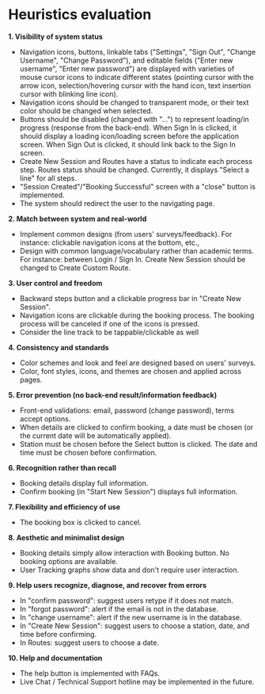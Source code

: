 # Heuristics evaluation

**1. Visibility of system status**

- Navigation icons, buttons, linkable tabs ("Settings", "Sign Out", "Change Username", "Change Password"), 
  and editable fields ("Enter new username", "Enter new password") are displayed with varieties of mouse cursor icons to indicate different states (pointing cursor with the arrow icon, selection/hovering cursor with the hand icon, text insertion cursor with blinking line icon).
- Navigation icons should be changed to transparent mode, or their text color should be changed when selected.
- Buttons should be disabled (changed with "…") to represent loading/in progress (response from the back-end).
  When Sign In is clicked, it should display a loading icon/loading screen before the application screen.
  When Sign Out is clicked, it should link back to the Sign In screen.
- Create New Session and Routes have a status to indicate each process step.
  Routes status should be changed. Currently, it displays "Select a line" for all steps.
- "Session Created"/"Booking Successful" screen with a "close" button is implemented.
- The system should redirect the user to the navigating page.

**2. Match between system and real-world**

- Implement common designs (from users' surveys/feedback). For instance: clickable navigation icons at the bottom, etc.,
- Design with common language/vocabulary rather than academic terms. For instance: between Login / Sign In.
  Create New Session should be changed to Create Custom Route.

**3. User control and freedom**

- Backward steps button and a clickable progress bar in "Create New Session".
- Navigation icons are clickable during the booking process. The booking process will be canceled if one of the icons is pressed.
- Consider the line track to be tappable/clickable as well

**4. Consistency and standards**

- Color schemes and look and feel are designed based on users' surveys.
- Color, font styles, icons, and themes are chosen and applied across pages.

**5. Error prevention (no back-end result/information feedback)**

- Front-end validations: email, password (change password), terms accept options.
- When details are clicked to confirm booking, a date must be chosen (or the current date will be automatically applied).
- Station must be chosen before the Select button is clicked. The date and time must be chosen before confirmation.

**6. Recognition rather than recall**

- Booking details display full information.
- Confirm booking (in "Start New Session") displays full information.

**7. Flexibility and efficiency of use**

- The booking box is clicked to cancel.

**8. Aesthetic and minimalist design**

- Booking details simply allow interaction with Booking button. No booking options are available.
- User Tracking graphs show data and don't require user interaction.

**9. Help users recognize, diagnose, and recover from errors**

- In "confirm password": suggest users retype if it does not match.
- In "forgot password": alert if the email is not in the database.
- In "change username": alert if the new username is in the database.
- In "Create New Session": suggest users to choose a station, date, and time before confirming.
- In Routes: suggest users to choose a date.

**10. Help and documentation**

- The help button is implemented with FAQs.
- Live Chat / Technical Support hotline may be implemented in the future.